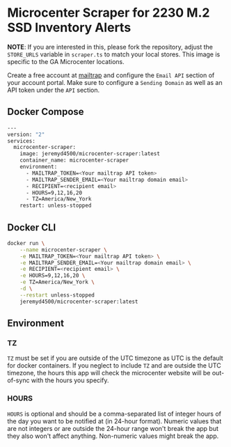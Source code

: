 # Microcenter Scraper for 2230 M.2 SSD Inventory Alerts

**NOTE**: If you are interested in this, please fork the repository, adjust the `STORE_URLS` variable in `scraper.ts` to match your local stores. This image is specific to the GA Microcenter locations.

Create a free account at [mailtrap](https://mailtrap.io/) and configure the `Email API` section of your account portal. Make sure to configure a `Sending Domain` as well as an API token under the `API` section.

## Docker Compose

```bash
---
version: "2"
services:
  microcenter-scraper:
    image: jeremyd4500/microcenter-scraper:latest
    container_name: microcenter-scraper
    environment:
      - MAILTRAP_TOKEN=<Your mailtrap API token>
      - MAILTRAP_SENDER_EMAIL=<Your mailtrap domain email>
      - RECIPIENT=<recipient email>
      - HOURS=9,12,16,20
      - TZ=America/New_York
    restart: unless-stopped
```

## Docker CLI

```bash
docker run \
    --name microcenter-scraper \
    -e MAILTRAP_TOKEN=<Your mailtrap API token> \
    -e MAILTRAP_SENDER_EMAIL=<Your mailtrap domain email> \
    -e RECIPIENT=<recipient email> \
    -e HOURS=9,12,16,20 \
    -e TZ=America/New_York \
    -d \
    --restart unless-stopped
    jeremyd4500/microcenter-scraper:latest
```

## Environment

### TZ

`TZ` must be set if you are outside of the UTC timezone as UTC is the default for docker containers. If you neglect to include `TZ` and are outside the UTC timezone, the hours this app will check the microcenter website will be out-of-sync with the hours you specify.

### HOURS

`HOURS` is optional and should be a comma-separated list of integer hours of the day you want to be notified at (in 24-hour format). Numeric values that are not integers or are outside the 24-hour range won't break the app but they also won't affect anything. Non-numeric values might break the app.
